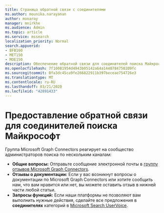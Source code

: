 ```yaml
---
title: Страница обратной связи с соединителями
ms.author: mounika.narayanan
author: monaray
manager: mnirkhe
ms.audience: Admin
ms.topic: article
ms.service: mssearch
localization_priority: Normal
search.appverid:
- BFB160
- MET150
- MOE150
description: Обеспечение обратной связи для соединителей поиска Майкрософт
ms.openlocfilehash: 7f16081954d4943b05142a64a1440784750209fc
ms.sourcegitcommit: 0fa3dc45ca9fe266822911b397beceae754726e3
ms.translationtype: MT
ms.contentlocale: ru-RU
ms.lasthandoff: 03/21/2020
ms.locfileid: "42891433"
---
```

# <a name="provide-feedback-for-microsoft-search-connectors"></a>Предоставление обратной связи для соединителей поиска Майкрософт

Группа Microsoft Graph Connectors реагирует на сообщество администраторов поиска по нескольким каналам:

* **Общие вопросы:** Отправьте сообщение электронной почты в [группу отзывов Microsoft Graph Connectors](mailto:MicrosoftGraphConnectorsFeedback@service.microsoft.com).
* **Отзывы о документации:** Если у вас возникнут вопросы о документации по Microsoft Graph Connectors или хотите сообщить нам, что вам нравится или нет, вы можете оставить отзыв в нижней части любой статьи. 
* **Запросы функций:** Если наши платформы не позволяют вам выполнить нужные действия, сделайте все предложения в **соединителях** категорий в <a href="https://microsoftsearch.uservoice.com/forums/926998-connectors" target="_blank" data-linktype="external">Microsoft Search UserVoice</a>.


